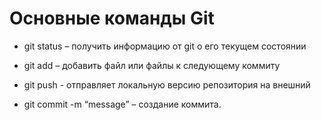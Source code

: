 # Основные команды Git

*	git status – получить информацию от git о его текущем состоянии

*   git add – добавить файл или файлы к следующему коммиту

*   git push - отправляет локальную версию репозитория на внешний

*   git commit -m “message” – создание коммита.